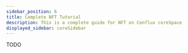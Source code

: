 ```yaml
---
sidebar_position: 6
title: Complete NFT Tutorial
description: This is a complete guide for NFT on Conflux coreSpace
displayed_sidebar: coreSidebar
---
```


TODO